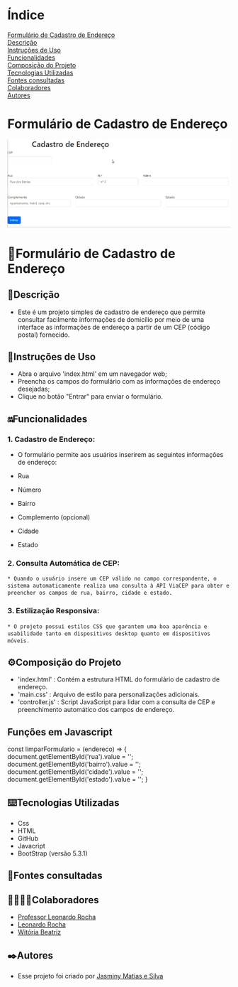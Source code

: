 # Índice 

[Formulário de Cadastro de Endereço]()  
[Descrição](#descri%C3%A7%C3%A3o)  
[Instruções de Uso](#instru%C3%A7%C3%B5es-de-uso)  
[Funcionalidades](#funcionalidades)    
[Composição do Projeto](#%EF%B8%8Fcomposi%C3%A7%C3%A3o-do-projeto)   
[Tecnologias Utilizadas](#tecnologias-utilizadas)  
[Fontes consultadas](#fontes-consultadas)  
[Colaboradores](#colaboradores)  
[Autores](#autores)  

# Formulário de Cadastro de Endereço

<img src="imgs/entrar.gif">

# 📌Formulário de Cadastro de Endereço

 ## 📝Descrição

 * Este é um projeto simples de cadastro de endereço que permite consultar facilmente informações de domicílio por meio de uma interface as informações de endereço a partir de um CEP (código postal) fornecido.

 ## 👾Instruções de Uso

 * Abra o arquivo 'index.html' em um navegador web;
 * Preencha os campos do formulário com as informações de endereço desejadas;
 * Clique no botão "Entrar" para enviar o formulário.

 ## 🔛Funcionalidades  

  ### 1. Cadastro de Endereço:  
  * O formulário permite aos usuários inserirem as seguintes informações de endereço:  
   
  * Rua    
  * Número  
  * Bairro  
  * Complemento (opcional)  
  * Cidade  
  * Estado  

  ### 2. Consulta Automática de CEP:  

    * Quando o usuário insere um CEP válido no campo correspondente, o sistema automaticamente realiza uma consulta à API ViaCEP para obter e preencher os campos de rua, bairro, cidade e estado.  

  ### 3. Estilização Responsiva:  

    * O projeto possui estilos CSS que garantem uma boa aparência e usabilidade tanto em dispositivos desktop quanto em dispositivos móveis.  

 ## ⚙️Composição do Projeto  

 * 'index.html' : Contém a estrutura HTML do formulário de cadastro de endereço.  
 * 'main.css' : Arquivo de estilo para personalizações adicionais.  
 * 'controller.js' : Script JavaScript para lidar com a consulta de CEP e preenchimento automático dos campos de endereço.  

## Funções em Javascript

   const limparFormulario = (endereco) => {
    document.getElementById('rua').value = '';
    document.getElementById('bairro').value = '';
    document.getElementById('cidade').value = '';
    document.getElementById('estado').value = '';
}


 ## ⌨️Tecnologias Utilizadas

 * Css  
 * HTML  
 * GitHub  
 * Javacript  
 * BootStrap (versão 5.3.1)  

 ## 📑Fontes consultadas

 ## 🤝🏻🤝🏻Colaboradores

 * [Professor Leonardo Rocha](https://github.com/LeonardoRochaMarista)
 * [Leonardo Rocha](https://github.com/LeonardoRochaMarista)
 * [Witória Beatriz](https://github.com/Witoriabeatriz)

 ## ✒️Autores
 * Esse projeto foi criado por [Jasminy Matias e Silva](https://github.com/jamybr)

